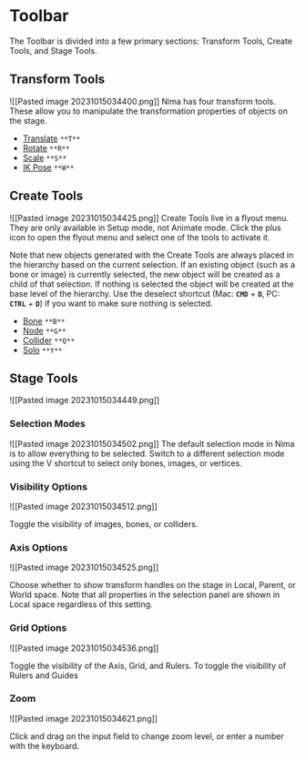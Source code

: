 # Toolbar
The Toolbar is divided into a few primary sections: Transform Tools, Create Tools, and Stage Tools.

##  Transform Tools

![[Pasted image 20231015034400.png]]
Nima has four transform tools. These allow you to manipulate the transformation properties of objects on the stage.

-   [Translate](/nima/toolbar/translate) `**T**`
-   [Rotate](/nima/toolbar/rotate) `**R**`
-   [Scale](/nima/toolbar/scale) `**S**`
-   [IK Pose](/nima/toolbar/ik-pose) `**W**`

## Create Tools
![[Pasted image 20231015034425.png]]
Create Tools live in a flyout menu. They are only available in Setup mode, not Animate mode. Click the plus icon to open the flyout menu and select one of the tools to activate it.

Note that new objects generated with the Create Tools are always placed in the hierarchy based on the current selection. If an existing object (such as a bone or image) is currently selected, the new object will be created as a child of that selection. If nothing is selected the object will be created at the base level of the hierarchy. Use the deselect shortcut (Mac: **`CMD`** + **`D`**, PC: **`CTRL`** + **`D`**) if you want to make sure nothing is selected.

-   [Bone](/nima/toolbar/bone) `**B**`
-   [Node](/nima/toolbar/node) `**G**`
-   [Collider](/nima/toolbar/collider) `**Q**`
-   [Solo](/nima/toolbar/solo) `**Y**`
    
## Stage Tools
![[Pasted image 20231015034449.png]]
###  Selection Modes

![[Pasted image 20231015034502.png]]
The default selection mode in Nima is to allow everything to be selected. Switch to a different selection mode using the V shortcut to select only bones, images, or vertices.

###  Visibility Options
![[Pasted image 20231015034512.png]]

Toggle the visibility of images, bones, or colliders.

###  Axis Options
![[Pasted image 20231015034525.png]]

Choose whether to show transform handles on the stage in Local, Parent, or World space. Note that all properties in the selection panel are shown in Local space regardless of this setting.

###  Grid Options
![[Pasted image 20231015034536.png]]

Toggle the visibility of the Axis, Grid, and Rulers. To toggle the visibility of Rulers and Guides

###  Zoom
![[Pasted image 20231015034621.png]]

Click and drag on the input field to change zoom level, or enter a number with the keyboard.